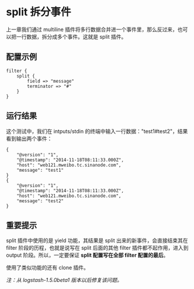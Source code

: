 # split 拆分事件

上一章我们通过 multiline 插件将多行数据合并进一个事件里，那么反过来，也可以把一行数据，拆分成多个事件。这就是 split 插件。

## 配置示例

```
filter {
    split {
        field => "message"
        terminator => "#"
    }
}
```

## 运行结果

这个测试中，我们在 intputs/stdin 的终端中输入一行数据："test1#test2"，结果看到输出两个事件：

```
{
    "@version": "1",
    "@timestamp": "2014-11-18T08:11:33.000Z",
    "host": "web121.mweibo.tc.sinanode.com",
    "message": "test1"
}
{
    "@version": "1",
    "@timestamp": "2014-11-18T08:11:33.000Z",
    "host": "web121.mweibo.tc.sinanode.com",
    "message": "test2"
}
```

## 重要提示

split 插件中使用的是 yield 功能，其结果是 split 出来的新事件，会直接结束其在 filter 阶段的历程，也就是说写在 split 后面的其他 filter 插件都不起作用，进入到 output 阶段。所以，一定要保证 **split 配置写在全部 filter 配置的最后**。

使用了类似功能的还有 clone 插件。

*注：从 logstash-1.5.0beta1 版本以后修复该问题。*
